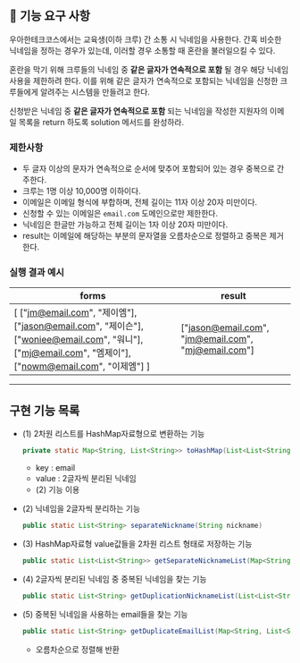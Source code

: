 ## 🚀 기능 요구 사항

우아한테크코스에서는 교육생(이하 크루) 간 소통 시 닉네임을 사용한다. 간혹 비슷한 닉네임을 정하는 경우가 있는데, 이러할 경우 소통할 때 혼란을 불러일으킬 수 있다.

혼란을 막기 위해 크루들의 닉네임 중 **같은 글자가 연속적으로 포함** 될 경우 해당 닉네임 사용을 제한하려 한다. 이를 위해 같은 글자가 연속적으로 포함되는 닉네임을 신청한 크루들에게 알려주는 시스템을 만들려고 한다.


신청받은 닉네임 중 **같은 글자가 연속적으로 포함** 되는 닉네임을 작성한 지원자의 이메일 목록을 return 하도록 solution 메서드를 완성하라.

### 제한사항

- 두 글자 이상의 문자가 연속적으로 순서에 맞추어 포함되어 있는 경우 중복으로 간주한다.
- 크루는 1명 이상 10,000명 이하이다.
- 이메일은 이메일 형식에 부합하며, 전체 길이는 11자 이상 20자 미만이다.
- 신청할 수 있는 이메일은 `email.com` 도메인으로만 제한한다.
- 닉네임은 한글만 가능하고 전체 길이는 1자 이상 20자 미만이다.
- result는 이메일에 해당하는 부분의 문자열을 오름차순으로 정렬하고 중복은 제거한다.

### 실행 결과 예시

| forms | result |
| --- | --- |
| [ ["jm@email.com", "제이엠"], ["jason@email.com", "제이슨"], ["woniee@email.com", "워니"], ["mj@email.com", "엠제이"], ["nowm@email.com", "이제엠"] ] | ["jason@email.com", "jm@email.com", "mj@email.com"] |

---

## 구현 기능 목록

- (1) 2차원 리스트를 HashMap자료형으로 변환하는 기능
  
  ```java
  private static Map<String, List<String>> toHashMap(List<List<String>> forms)
  ```
  
  - key : email
  - value : 2글자씩 분리된 닉네임
  - (2) 기능 이용
  
- (2) 닉네임을 2글자씩 분리하는 기능

  ```java
  public static List<String> separateNickname(String nickname)
  ```

- (3) HashMap자료형 value값들을 2차원 리스트 형태로 저장하는 기능

  ```java
  public static List<List<String>> getSeparateNicknameList(Map<String, List<String>> mapForms)
  ```

- (4) 2글자씩 분리된 닉네임 중 중복된 닉네임을 찾는 기능

  ```java
  public static List<String> getDuplicationNicknameList(List<List<String>> separateNicknameList)
  ```

- (5) 중복된 닉네임을 사용하는 email들을 찾는 기능

  ```java
  public static List<String> getDuplicateEmailList(Map<String, List<String>> mapForms, List<String> duplicateNicknameList)
  ```

  - 오름차순으로 정렬해 반환

